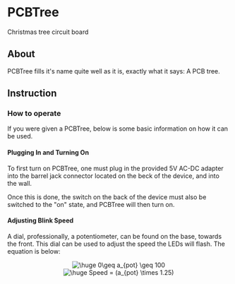 # PCBTree
Christmas tree circuit board


## About
PCBTree fills it's name quite well as it is, exactly what it says: A PCB tree. 

## Instruction

### How to operate
If you were given a PCBTree, below is some basic information on how it can be used.

#### Plugging In and Turning On
To first turn on PCBTree, one must plug in the provided 5V AC-DC adapter into the barrel jack connector located on the beck of the device, and into the wall. 

Once this is done, the switch on the back of the device must also be switched to the "on" state, and PCBTree will then turn on.

#### Adjusting Blink Speed
A dial, professionally, a potentiometer, can be found on the base, towards the front. This dial can be used to adjust the speed the LEDs will flash. The equation is below:


<p align="center">
  <img src="https://latex.codecogs.com/png.latex?\huge&space;0\geq&space;a_{pot}&space;\geq&space;100" title="\huge 0\geq a_{pot} \geq 100" />
  <br>
  <img src="https://latex.codecogs.com/png.latex?\huge&space;Speed&space;=&space;(a_{pot}&space;\times&space;1.25)" title="\huge Speed = (a_{pot} \times 1.25)" />
</p>
